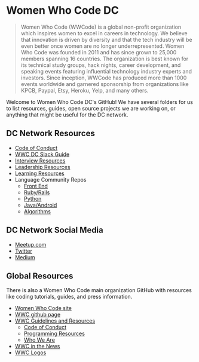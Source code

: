 # Women Who Code DC

>Women Who Code (WWCode) is a global non-profit organization which inspires women to excel in careers in technology. We believe that innovation is driven by diversity and that the tech industry will be even better once women are no longer underrepresented. Women Who Code was founded in 2011 and has since grown to 25,000 members spanning 16 countries. The organization is best known for its technical study groups, hack nights, career development, and speaking events featuring influential technology industry experts and investors. Since inception, WWCode has produced more than 1000 events worldwide and garnered sponsorship from organizations like KPCB, Paypal, Etsy, Heroku, Yelp, and many others.

Welcome to Women Who Code DC's GitHub!  We have several folders for us to list resources, guides, open source projects we are working on, or anything that might be useful for the DC network.

## DC Network Resources

* [Code of Conduct](https://github.com/womenwhocodedc/organization/blob/master/code_of_conduct.md)
* [WWC DC Slack Guide](https://github.com/womenwhocodedc/organization/blob/master/slack_guide.md)
* [Interview Resources](interview-resources/README.md) 
* [Leadership Resources](leadership-resources/README.md)
* [Learning Resources](learning-resources/README.md)
* Language Community Repos
  * [Front End](https://github.com/womenwhocodedc/front-end-community)
  * [Ruby/Rails](https://github.com/womenwhocodedc/ruby-on-rails-community)
  * [Python](https://github.com/womenwhocodedc/python-community)
  * [Java/Android](https://github.com/womenwhocodedc/android-community)
  * [Algorithms](https://github.com/womenwhocodedc/algorithms-community)

## DC Network Social Media
* [Meetup.com](meetup.com/Women-Who-Code-DC)
* [Twitter](https://twitter.com/@WomenWhoCodeDC)
* [Medium](medium.com/@WomenWhoCodeDC)

## Global Resources
There is also a Women Who Code main organization GitHub with resources like coding tutorials, guides, and press information.

* [Women Who Code site](https://www.womenwhocode.com/)  
* [WWC github page](https://github.com/WomenWhoCode)  
* [WWC Guidelines and Resources](https://github.com/WomenWhoCode/guidelines-resources)  
	* [Code of Conduct](https://github.com/WomenWhoCode/guidelines-resources/blob/master/code_of_conduct.md)
	* [Programming Resources](https://github.com/WomenWhoCode/guidelines-resources/blob/master/learn_to_program.md)
	* [Who We Are](https://github.com/WomenWhoCode/guidelines-resources/blob/master/who_we_are.md) 
* [WWC in the News](https://github.com/WomenWhoCode/WWCodeInTheNews)
* [WWC Logos](https://github.com/WomenWhoCode/WWC-Assets/tree/master/logos)
